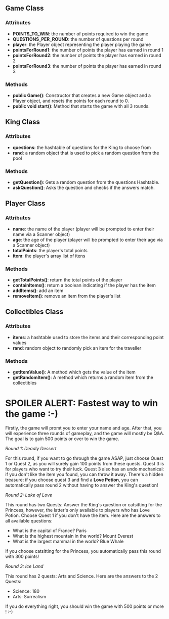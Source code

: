 ## Game Class 
### Attributes
- **POINTS_TO_WIN**: the number of points required to win the game
- **QUESTIONS_PER_ROUND**: the number of questions per round
- **player**: the Player object representing the player playing the game
- **pointsForRound1**: the number of points the player has earned in round 1
- **pointsForRound2**: the number of points the player has earned in round 2
- **pointsForRound3**: the number of points the player has earned in round 3
### Methods
- **public Game()**: Constructor that creates a new Game object and a Player object, and resets the points for each round to 0.
- **public void start()**: Method that starts the game with all 3 rounds.

## King Class 
### Attributes
- **questions**: the hashtable of questions for the King to choose from
- **rand**: a random object that is used to pick a random question from the pool
### Methods
- **getQuestion()**: Gets a random question from the questions Hashtable.
- **askQuestion()**: Asks the question and checks if the answers match.

## Player Class 
### Attributes
- **name**: the name of the player (player will be prompted to enter their name via a Scanner object)
- **age**: the age of the player (player will be prompted to enter their age via a Scanner object)
- **totalPoints**: the player's total points
- **item**: the player's array list of itens
### Methods
- **getTotalPoints()**: return the total points of the player
- **containItems()**: return a boolean indicating if the player has the item
- **addItems()**: add an item 
- **removeItem()**: remove an item from the player's list

## Collectibles Class 
### Attributes
- **items**: a hashtable used to store the items and their corresponding point values
- **rand**: random object to randomly pick an item for the traveller
### Methods
- **getItemValue()**: A method which gets the value of the item
- **getRandomItem()**: A method which returns a random item from the collectibles

# SPOILER ALERT: Fastest way to win the game :-)
Firstly, the game will promt you to enter your name and age. After that, you will experience three rounds of gameplay, and the game will mostly be Q&A. The goal is to gain 500 points or over to win the game.

*Round 1: Deadly Dessert*

For this round, if you want to go through the game ASAP, just choose Quest 1 or Quest 2, as you will surely gain 100 points from these quests. Quest 3 is for players who want to try their luck. Quest 3 also has an undo mechanical: if you don't like the item you found, you can throw it away. There's a hidden treasure: if you choose quest 3 and find a **Love Potion**, you can automatically pass round 2 without having to answer the King's question!

*Round 2: Lake of Love*

This round has two Quests: Answer the King's question or catsitting for the Princess, however, the latter's only available to players who has Love Potion. Choose Quest 1 if you don't have the item. Here are the answers to all available questions:

- What is the capital of France? Paris
- What is the highest mountain in the world? Mount Everest
- What is the largest mammal in the world? Blue Whale

If you choose catsitting for the Princess, you automatically pass this round with 300 points!

*Round 3: Ice Land*

This round has 2 quests: Arts and Science. Here are the answers to the 2 Quests:

- Science: 180
- Arts: Surrealism

If you do everything right, you should win the game with 500 points or more ! :-)

